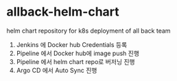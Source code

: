 # allback-helm-chart
helm chart repository for k8s deployment of all back team


1. Jenkins 에 Docker hub Credentials 등록
2. Pipeline 에서 Docker hub에 image push 진행
3. Pipeline 에서 helm chart repo로 버저닝 진행
4. Argo CD 에서 Auto Sync 진행
